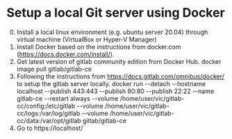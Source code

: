 # Setup a local Git server using Docker

0. Install a local linux environment (e.g. ubuntu server 20.04) through virtual machine (VirtualBox or Hyper-V Manager)
1. Install Docker based on the instructions from docker.com (https://docs.docker.com/install/).
2. Get latest version of gitlab community edition from Docker Hub.
docker image pull gitlab/gitlab-ce
3. Following the instructions from https://docs.gitlab.com/omnibus/docker/ to setup the gitlab server locally. 
docker run --detach --hostname localhost --publish 443:443 --publish 80:80 --publish 22:22 --name gitlab-ce --restart always --volume /home/user/vic/gitlab-cc/config:/etc/gitlab --volume /home/user/vic/gitlab-cc/logs:/var/log/gitlab --volume /home/user/vic/gitlab-cc/data:/var/opt/gitlab gitlab/gitlab-ce
4. Go to https://localhost/
